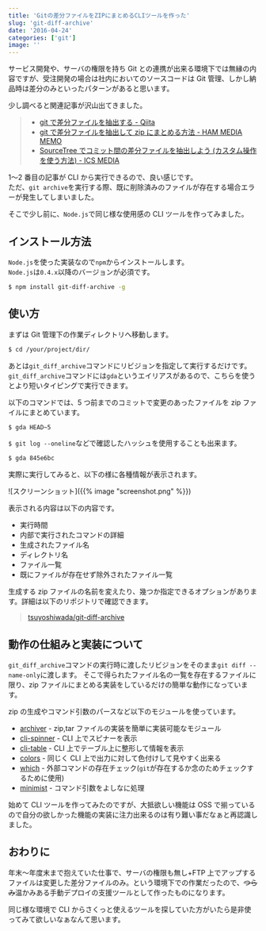 ```yaml
---
title: 'Gitの差分ファイルをZIPにまとめるCLIツールを作った'
slug: 'git-diff-archive'
date: '2016-04-24'
categories: ['git']
image: ''
---
```


サービス開発や、サーバの権限を持ち Git との連携が出来る環境下では無縁の内容ですが、受注開発の場合は社内においてのソースコードは Git 管理、しかし納品時は差分のみといったパターンがあると思います。

少し調べると関連記事が沢山出てきました。

> - [git で差分ファイルを抽出する - Qiita](http://qiita.com/kaminaly/items/28f9cb4e680deb700833)
> - [git で差分ファイルを抽出して zip にまとめる方法 - HAM MEDIA MEMO](https://h2ham.net/git-diff-file-zip)
> - [SourceTree でコミット間の差分ファイルを抽出しよう (カスタム操作を使う方法) - ICS MEDIA](https://ics.media/entry/4475)

1〜2 番目の記事が CLI から実行できるので、良い感じです。  
ただ、`git archive`を実行する際、既に削除済みのファイルが存在する場合エラーが発生してしまいました。

そこで少し前に、`Node.js`で同じ様な使用感の CLI ツールを作ってみました。

## インストール方法

`Node.js`を使った実装なので`npm`からインストールします。  
`Node.js`は`0.4.x`以降のバージョンが必須です。

```bash
$ npm install git-diff-archive -g
```

## 使い方

まずは Git 管理下の作業ディレクトリへ移動します。

```bash
$ cd /your/project/dir/
```

あとは`git_diff_archive`コマンドにリビジョンを指定して実行するだけです。  
`git_diff_archive`コマンドには`gda`というエイリアスがあるので、こちらを使うとより短いタイピングで実行できます。

以下のコマンドでは、5 つ前までのコミットで変更のあったファイルを zip ファイルにまとめています。

```bash
$ gda HEAD~5
```

`$ git log --oneline`などで確認したハッシュを使用することも出来ます。

```bash
$ gda 845e6bc
```

実際に実行してみると、以下の様に各種情報が表示されます。

![スクリーンショット]({{% image "screenshot.png" %}})

表示される内容は以下の内容です。

- 実行時間
- 内部で実行されたコマンドの詳細
- 生成されたファイル名
- ディレクトリ名
- ファイル一覧
- 既にファイルが存在せず除外されたファイル一覧

生成する zip ファイルの名前を変えたり、幾つか指定できるオプションがあります。詳細は以下のリポジトリで確認できます。

> [tsuyoshiwada/git-diff-archive](https://github.com/tsuyoshiwada/git-diff-archive)

## 動作の仕組みと実装について

`git_diff_archive`コマンドの実行時に渡したリビジョンをそのまま`git diff --name-only`に渡します。 そこで得られたファイル名の一覧を存在するファイルに限り、zip ファイルにまとめる実装をしているだけの簡単な動作になっています。

zip の生成やコマンド引数のパースなど以下のモジュールを使っています。

- [archiver](https://github.com/archiverjs/node-archiver) - zip,tar ファイルの実装を簡単に実装可能なモジュール
- [cli-spinner](https://github.com/helloIAmPau/node-spinner) - CLI 上でスピナーを表示
- [cli-table](https://github.com/Automattic/cli-table) - CLI 上でテーブル上に整形して情報を表示
- [colors](https://github.com/Marak/colors.js) - 同じく CLI 上で出力に対して色付けして見やすく出来る
- [which](https://github.com/npm/node-which) - 外部コマンドの存在チェック(`git`が存在するか念のためチェックするために使用)
- [minimist](https://github.com/substack/minimist) - コマンド引数をよしなに処理

始めて CLI ツールを作ってみたのですが、大抵欲しい機能は OSS で揃っているので自分の欲しかった機能の実装に注力出来るのは有り難い事だなぁと再認識しました。

## おわりに

年末〜年度末まで抱えていた仕事で、サーバの権限も無し+FTP 上でアップするファイルは変更した差分ファイルのみ。という環境下での作業だったので、~~つらみ~~温かみある手動デプロイの支援ツールとして作ったものになります。

同じ様な環境で CLI からさくっと使えるツールを探していた方がいたら是非使ってみて欲しいなぁなんて思います。
